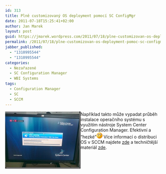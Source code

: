 ```yaml
---
id: 313
title: Plně customizovaný OS deployment pomocí SC ConfigMgr
date: 2011-07-18T15:25:41+02:00
author: Jan Marek
layout: post
guid: https://jmarek.wordpress.com/2011/07/18/plne-customizovan-os-deployment-pomoc-sc-configmgr/
permalink: /2011/07/18/plne-customizovan-os-deployment-pomoc-sc-configmgr/
jabber_published:
  - "1310995544"
  - "1310995544"
categories:
  - Nezařazené
  - SC Configuration Manager
  - WBI Systems
tags:
  - Configuration Manager
  - SC
  - SCCM
---
```

[<img style="background-image:none;border-bottom:0;border-left:0;padding-left:0;padding-right:0;display:inline;float:left;border-top:0;border-right:0;padding-top:0;" title="sccm-osd" border="0" alt="sccm-osd" align="left" src="/wp-content/uploads/2011/07/sccm-osd_thumb.jpg" width="244" height="184" />](/wp-content/uploads/2011/07/sccm-osd.jpg)

Například takto může vypadat průběh instalace operačního systému s využitím nástroje System Center Configuration Manager. Efektivní a “hezké”<img style="border-style:none;" class="wlEmoticon wlEmoticon-smile" alt="Smile" src="/wp-content/uploads/2011/07/wlemoticon-smile.png" /> Více informací o distribuci OS v SCCM najdete [zde](http://www.microsoft.com/systemcenter/en/us/configuration-manager/cm-os-deployment.aspx) a techničtější materiál [zde](http://technet.microsoft.com/en-us/library/bb632767.aspx).

